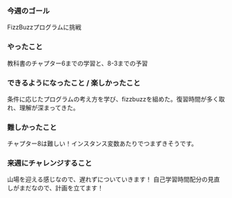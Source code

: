 ### 今週のゴール
FizzBuzzプログラムに挑戦
### やったこと
教科書のチャプター6までの学習と、8-3までの予習
### できるようになったこと / 楽しかったこと
条件に応じたプログラムの考え方を学び、fizzbuzzを組めた。復習時間が多く取れ、理解が深まってきた。
### 難しかったこと
チャプター8は難しい！インスタンス変数あたりでつまずきそうです。
### 来週にチャレンジすること
山場を迎える感じなので、遅れずについていきます！
自己学習時間配分の見直しがまだなので、計画を立てます！
